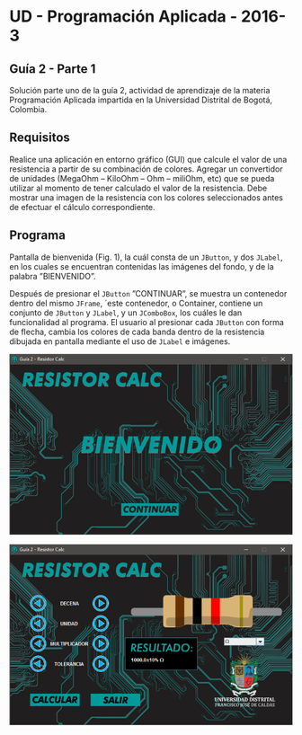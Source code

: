 # UD - Programación Aplicada - 2016-3

## Guía 2 - Parte 1

Solución parte uno de la guía 2, actividad de aprendizaje de la materia Programación Aplicada impartida en la Universidad Distrital de Bogotá, Colombia.

## Requisitos

Realice una aplicación en entorno gráfico (GUI) que calcule el valor de una resistencia a partir de su combinación de colores. Agregar un convertidor de unidades (MegaOhm – KiloOhm – Ohm – miliOhm, etc) que se pueda utilizar al momento de tener calculado el valor de la resistencia. Debe mostrar una imagen de la resistencia con los colores seleccionados antes de efectuar el cálculo correspondiente.

## Programa

Pantalla de bienvenida (Fig. 1), la cuál consta de un `JButton`, y dos `JLabel`, en los cuales se encuentran contenidas las imágenes del fondo, y de la palabra ”BIENVENIDO”. 

Después de presionar el `JButton` ”CONTINUAR”, se muestra un contenedor dentro del mismo `JFrame`, ´este contenedor, o Container, contiene un conjunto de `JButton` y `JLabel`, y un `JComboBox`, los cuáles le dan funcionalidad al programa. El usuario al presionar cada `JButton` con forma de flecha, cambia los colores de cada banda dentro de la resistencia dibujada en pantalla mediante el uso de `JLabel` e imágenes.

![Figura 1. Pantalla de Bienvenida](screen_1.png)

![Figura 2. Pantalla Calculadora de Resistencias](screen_2.png)
